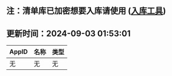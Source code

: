 ## 注：清单库已加密想要入库请使用 ([入库工具](https://github.com/BlankTMing/ManifestAutoUpdate/releases))

## 更新时间：2024-09-03 01:53:01
| AppID | 名称 | 类型  |
| :-------------------- | :----------------------------- | :----------- |
| 无 | 无 | 无 |
